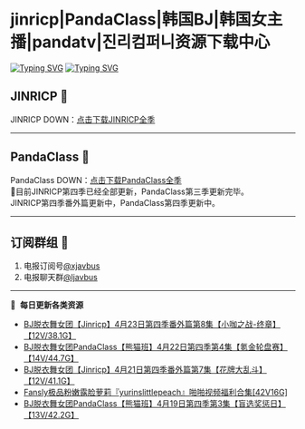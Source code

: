 # jinricp|PandaClass|韩国BJ|韩国女主播|pandatv|진리컴퍼니资源下载中心   
[![Typing SVG](https://readme-typing-svg.herokuapp.com?font=Fira+Code&pause=1000&center=true&vCenter=true&random=true&width=435&lines=所有链接都需要翻墙访问)](https://jinri-cp.neocities.org/free.html)
[![Typing SVG](https://readme-typing-svg.herokuapp.com?font=Fira+Code&pause=1000&center=true&vCenter=true&random=true&width=435&lines=点击进入福利资源下载中心)](https://pandaclass.neocities.org/)
## JINRICP 👋   
JINRICP DOWN：[点击下载JINRICP全季](https://mypikpak.com/s/VODz7HXQoqcX0UrvaXfDtFoPo1)
****
## PandaClass 💯   
PandaClass DOWN：[点击下载PandaClass全季](https://mypikpak.com/s/VOKOTZkoEnkyvCnELVSquM97o1)   
💞目前JINRICP第四季已经全部更新，PandaClass第三季更新完毕。   
JINRICP第四季番外篇更新中，PandaClass第四季更新中。
****
## 订阅群组 🔞
1. 电报订阅号[@xjavbus](https://t.me/xjavbus)
2. 电报聊天群[@ljavbus](https://t.me/ljavbus)
**** 
📕 &nbsp;**每日更新各类资源**
<!-- BLOG-POST-LIST:START -->
- [BJ脱衣舞女团【Jinricp】4月23日第四季番外篇第8集【小咖之战-终章】【12V/38.1G】](https://fuli.rulel.com/350.html)
- [BJ脱衣舞女团PandaClass【熊猫班】4月22日第四季第4集【氪金轮盘赛】【14V/44.7G】](https://fuli.rulel.com/349.html)
- [BJ脱衣舞女团【Jinricp】4月21日第四季番外篇第7集【花牌大乱斗】【12V/41.1G】](https://fuli.rulel.com/348.html)
- [Fansly极品粉嫩露脸萝莉『yurinslittlepeach』啪啪视频福利合集[42V16G]](https://fuli.rulel.com/347.html)
- [BJ脱衣舞女团PandaClass【熊猫班】4月19日第四季第3集【盲选奖惩日】【13V/42.2G】](https://fuli.rulel.com/346.html)
<!-- BLOG-POST-LIST:END -->
